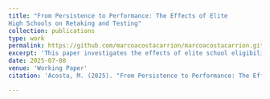 ```yaml
---
title: "From Persistence to Performance: The Effects of Elite
High Schools on Retaking and Testing"
collection: publications
type: work
permalink: https://github.com/marcoacostacarrion/marcoacostacarrion.github.io/blob/master/files/JMP_draft.pdf
excerpt: 'This paper investigates the effects of elite school eligibility on retake probability and effort in the context of the centralized admission system in Mexico's metropolitan area, where upper secondary schools predominantly use entrance exam test scores to determine student admissions. Notably, elite high schools require an additional criterion: a middle school GPA of at least 7 out of 10. Using this policy rule, I employ  regression discontinuity estimates comparing students that are eligible and ineligible to attend elite schools. I find that eligible students are more likely to retake the entrance exam and perform better. In addition, their families increase spending on private preparatory courses, and they do not show significant differences, with respect to ineligible students, in self-reported anxiety, aggression, depression, or attention indicators.'
date: 2025-07-08
venue: 'Working Paper'  
citation: 'Acosta, M. (2025). "From Persistence to Performance: The Effects of Elite High Schools on Retaking and Testing". Draft <i>manuscript<i>.'

---
```


